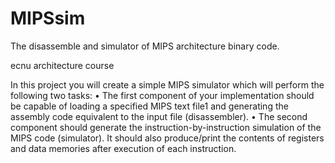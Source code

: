 # MIPSsim
The disassemble and simulator of MIPS architecture binary code.


ecnu architecture course

In this project you will create a simple MIPS simulator which will perform the following two tasks:
•   The first component of your implementation should be capable of loading a specified MIPS text file1 and generating the assembly code equivalent to the input file (disassembler).
•   The second component should generate the instruction-by-instruction simulation of the MIPS code (simulator). It should also produce/print the contents of registers and data memories after execution of each instruction.
